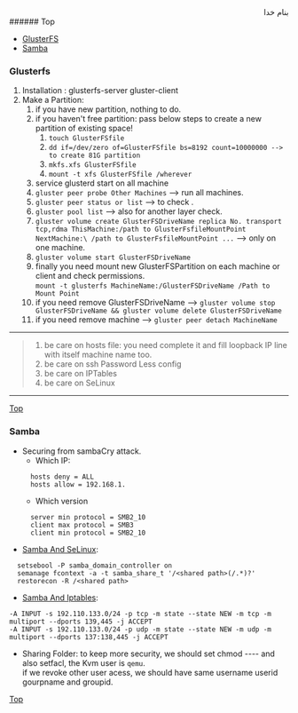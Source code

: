 <div dir="rtl">بنام خدا</div>
###### Top

- [GlusterFS](#glusterfs)
- [Samba](#samba)


### Glusterfs
1. Installation : glusterfs-server gluster-client
2. Make a Partition:
	1. if you have new partition, nothing to do.
	2. if you haven't free partition: pass below steps to create a new partition of existing space!
		1. `touch GlusterFSfile`
		2. `dd if=/dev/zero of=GlusterFSfile bs=8192 count=10000000 --> to create 81G partition`
		3. `mkfs.xfs GlusterFSfile`
		4. `mount -t xfs GlusterFSfile /wherever`
	3. service glusterd start on all machine
	4. `gluster peer probe Other Machines` --> run all machines.
	5. `gluster peer status or list` --> to check .
	6. `gluster pool list` --> also for another layer check.
	7. `gluster volume create GlusterFSDriveName replica No. transport tcp,rdma ThisMachine:/path to GlusterFsfileMountPoint NextMachine:\
	/path to GlusterFsfileMountPoint ...` --> only on one machine.
	8. `gluster volume start GlusterFSDriveName`
	9. finally you need mount new GlusterFSPartition on each machine or client and check permissions.\
	`mount -t glusterfs MachineName:/GlusterFSDriveName /Path to Mount Point`
	10. if you need remove GlusterFSDriveName --> `gluster volume stop GlusterFSDriveName && gluster volume delete GlusterFSDriveName`
	11. if you need remove machine --> `gluster peer detach MachineName`

***
>	1. be care on hosts file: you need complete it and fill loopback IP line with itself machine name too.
>	2. be care on ssh Password Less config
>	3. be care on IPTables
>	4. be care on SeLinux
	
***
[Top](#top)
### Samba
- Securing from sambaCry attack.
   - Which IP:
   ```vim
     hosts deny = ALL
     hosts allow = 192.168.1.
   ```
   - Which version
   ```vim
     server min protocol = SMB2_10
     client max protocol = SMB3
     client min protocol = SMB2_10
   ```
- [Samba And SeLinux](http://danwalsh.livejournal.com/14195.html):
```vim
  setsebool -P samba_domain_controller on
  semanage fcontext -a -t samba_share_t '/<shared path>(/.*)?'
  restorecon -R /<shared path>
```
- [Samba And Iptables](https://wiki.centos.org/HowTos/SetUpSamba#head-26340a1a2c9cb4d46d51b9429fd030239b57feb4):
```vim
-A INPUT -s 192.110.133.0/24 -p tcp -m state --state NEW -m tcp -m multiport --dports 139,445 -j ACCEPT
-A INPUT -s 192.110.133.0/24 -p udp -m state --state NEW -m udp -m multiport --dports 137:138,445 -j ACCEPT
```
- Sharing Folder: to keep more security, we should set chmod ---- and also setfacl, the Kvm user is `qemu`.\
	if we revoke other user acess, we should have same username userid gourpname and groupid.



[Top](#top)
###
